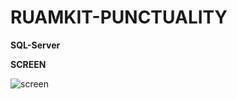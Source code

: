 # RUAMKIT-PUNCTUALITY
**SQL-Server**

**SCREEN**

![screen](https://github.com/ENOMBAN/RUAMKIT-PUNCTUALITY/blob/main/screen/screen.jpg)
